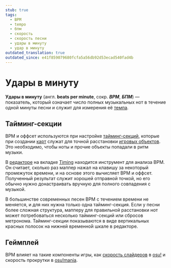 ```yaml
---
stub: true
tags:
  - BPM
  - tempo
  - бпм
  - скорость
  - скорость песни
  - удары в минуту
  - удар в минуту
outdated_translation: true
outdated_since: e41f859079680fcfa5a56db92d53ecad540fad4b
---
```


# Удары в минуту

**Удары в минуту** (англ. **beats per minute**, сокр. ***BPM***, ***БПМ***) — показатель, который означает число полных музыкальных нот в течение одной минуты песни и служит для измерения её [темпа](https://ru.wikipedia.org/wiki/Темп_(музыка)).

## Тайминг-секции

BPM и оффсет используются при настройке [тайминг-секций](/wiki/Beatmapping/Timing_section), которые при создании [карт](/wiki/Beatmap) служат для точной расстановки [игровых объектов](/wiki/Gameplay/Hit_object). Это необходимо, чтобы ноты и прочие объекты попадали в ритм музыки.

В [редакторе](/wiki/Client/Beatmap_editor) на вкладке [Timing](/wiki/Client/Beatmap_editor/Timing) находится инструмент для анализа BPM. Он считает, сколько раз маппер нажал на клавишу за некоторый промежуток времени, и на основе этого вычисляет BPM и оффсет. Полученный результат служит хорошей отправной точкой, но его обычно нужно донастраивать вручную для полного совпадения с музыкой.

В большинстве современных песен BPM с течением времени не меняется, и для них нужна только одна тайминг-секция. Если у песни более сложная структура, мапперу для правильной расстановки нот может потребоваться несколько тайминг-секций или сбросов метронома. Тайминг-секции показываются в виде вертикальных красных полосок на нижней временно́й шкале в редакторе.

## Геймплей

BPM влияет на такие компоненты игры, как [скорость слайдеров](/wiki/Gameplay/Hit_object/Slider/Slider_velocity) в [osu!](/wiki/Game_mode/osu!) и скорость прокрутки в [osu!mania](/wiki/Game_mode/osu!mania).
